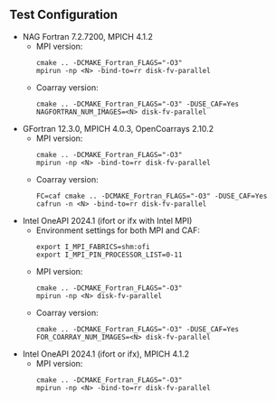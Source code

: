 ## Test Configuration
* NAG Fortran 7.2.7200, MPICH 4.1.2
  - MPI version:
    ```
    cmake .. -DCMAKE_Fortran_FLAGS="-O3"
    mpirun -np <N> -bind-to=rr disk-fv-parallel
    ```
  - Coarray version:
    ```
    cmake .. -DCMAKE_Fortran_FLAGS="-O3" -DUSE_CAF=Yes
    NAGFORTRAN_NUM_IMAGES=<N> disk-fv-parallel
    ```
* GFortran 12.3.0, MPICH 4.0.3, OpenCoarrays 2.10.2
  - MPI version:
    ```
    cmake .. -DCMAKE_Fortran_FLAGS="-O3"
    mpirun -np <N> -bind-to=rr disk-fv-parallel
    ```
  - Coarray version:
    ```
    FC=caf cmake .. -DCMAKE_Fortran_FLAGS="-O3" -DUSE_CAF=Yes
    cafrun -n <N> -bind-to=rr disk-fv-parallel
    ```
* Intel OneAPI 2024.1 (ifort or ifx with Intel MPI)
  - Environment settings for both MPI and CAF:
    ```
    export I_MPI_FABRICS=shm:ofi
    export I_MPI_PIN_PROCESSOR_LIST=0-11
    ```
  - MPI version:
    ```
    cmake .. -DCMAKE_Fortran_FLAGS="-O3"
    mpirun -np <N> disk-fv-parallel
    ```
  - Coarray version:
    ```
    cmake .. -DCMAKE_Fortran_FLAGS="-O3" -DUSE_CAF=Yes
    FOR_COARRAY_NUM_IMAGES=<N> disk-fv-parallel
    ```
* Intel OneAPI 2024.1 (ifort or ifx), MPICH 4.1.2
  - MPI version:
    ```
    cmake .. -DCMAKE_Fortran_FLAGS="-O3"
    mpirun -np <N> -bind-to=rr disk-fv-parallel

